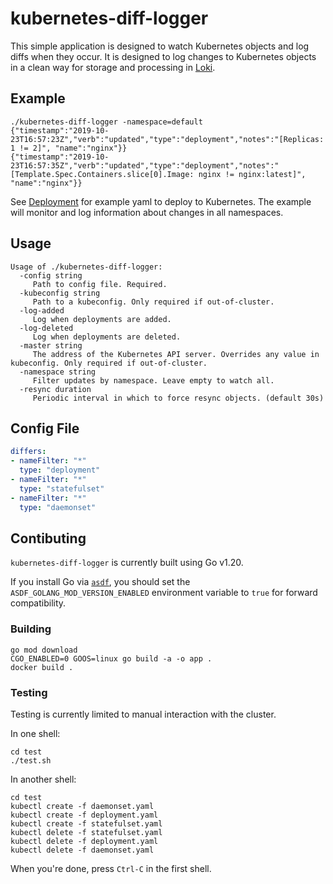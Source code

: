 # kubernetes-diff-logger

This simple application is designed to watch Kubernetes objects and log diffs when they occur. It is designed to log changes to Kubernetes objects in a clean way for storage and processing in [Loki](https://github.com/grafana/loki/).

## Example

```shell
./kubernetes-diff-logger -namespace=default
{"timestamp":"2019-10-23T16:57:23Z","verb":"updated","type":"deployment","notes":"[Replicas: 1 != 2]", "name":"nginx"}}
{"timestamp":"2019-10-23T16:57:35Z","verb":"updated","type":"deployment","notes":"[Template.Spec.Containers.slice[0].Image: nginx != nginx:latest]", "name":"nginx"}}
```

See [Deployment](./deployment) for example yaml to deploy to Kubernetes. The example will monitor and log information about changes in all namespaces.

## Usage

```text
Usage of ./kubernetes-diff-logger:
  -config string
     Path to config file. Required.
  -kubeconfig string
     Path to a kubeconfig. Only required if out-of-cluster.
  -log-added
     Log when deployments are added.
  -log-deleted
     Log when deployments are deleted.
  -master string
     The address of the Kubernetes API server. Overrides any value in kubeconfig. Only required if out-of-cluster.
  -namespace string
     Filter updates by namespace. Leave empty to watch all.
  -resync duration
     Periodic interval in which to force resync objects. (default 30s)
```

## Config File

```yaml
differs:
- nameFilter: "*"
  type: "deployment"
- nameFilter: "*"
  type: "statefulset"
- nameFilter: "*"
  type: "daemonset"
```

## Contibuting

`kubernetes-diff-logger` is currently built using Go v1.20.

If you install Go via [`asdf`](https://asdf-vm.com), you should set the `ASDF_GOLANG_MOD_VERSION_ENABLED` environment variable to `true` for forward compatibility.

### Building

```shell
go mod download
CGO_ENABLED=0 GOOS=linux go build -a -o app .
docker build .
```

### Testing

Testing is currently limited to manual interaction with the cluster.

In one shell:

```shell
cd test
./test.sh
```

In another shell:

```shell
cd test
kubectl create -f daemonset.yaml
kubectl create -f deployment.yaml
kubectl create -f statefulset.yaml
kubectl delete -f statefulset.yaml
kubectl delete -f deployment.yaml
kubectl delete -f daemonset.yaml
```

When you're done, press `Ctrl-C` in the first shell.

